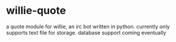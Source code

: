 willie-quote
============

a quote module for willie, an irc bot written in python. currently only supports text file for storage. database support coming eventually
